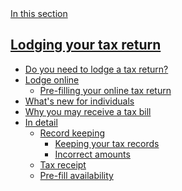 <nav class="au-side-nav au-accordion">
  <a class="js-focus-me" 
    href="#nav-default" class="au-side-nav__toggle au-accordion__title au-accordion--closed" 
    aria-controls="nav-default"
    aria-expanded="false" 
    aria-selected="false" 
    role="tab" 
    onclick="return AU.accordion.Toggle( this )"
  >
    In this section
  </a>
  <div 
    id="nav-default" 
    class="au-side-nav__content au-accordion--closed au-accordion__body"
    aria-hidden="true"
  >
    <h2 class="au-sidenav__title">
      <a class="js-focus-me" href="#">Lodging your tax return</a>
    </h2>
    <ul class="au-link-list">
      <li><a class="js-focus-me" href="#">Do you need to lodge a tax return?</a></li>
      <li><a class="js-focus-me" href="#">Lodge online</a>
        <ul class="au-link-list">
          <li><a class="js-focus-me" href="#">Pre-filling your online tax return</a></li>
        </ul>
      </li>
      <li><a class="js-focus-me" href="#">What's new for individuals</a></li>
      <li><a class="js-focus-me" href="#">Why you may receive a tax bill</a></li>
      <li><a class="js-focus-me" href="#">In detail</a>
        <ul class="au-link-list">
          <li><a class="js-focus-me" href="#">Record keeping</a>
            <ul class="au-link-list">
              <li class="active"><a class="js-focus-me" href="#">Keeping your tax records</a></li>
              <li><a class="js-focus-me" href="#">Incorrect amounts</a></li>
            </ul>
          </li>
          <li><a class="js-focus-me" href="#">Tax receipt</a></li>
          <li><a class="js-focus-me" href="#">Pre-fill availability</a></li>
        </ul>
      </li>
      </ul>
  </div>
</nav>
